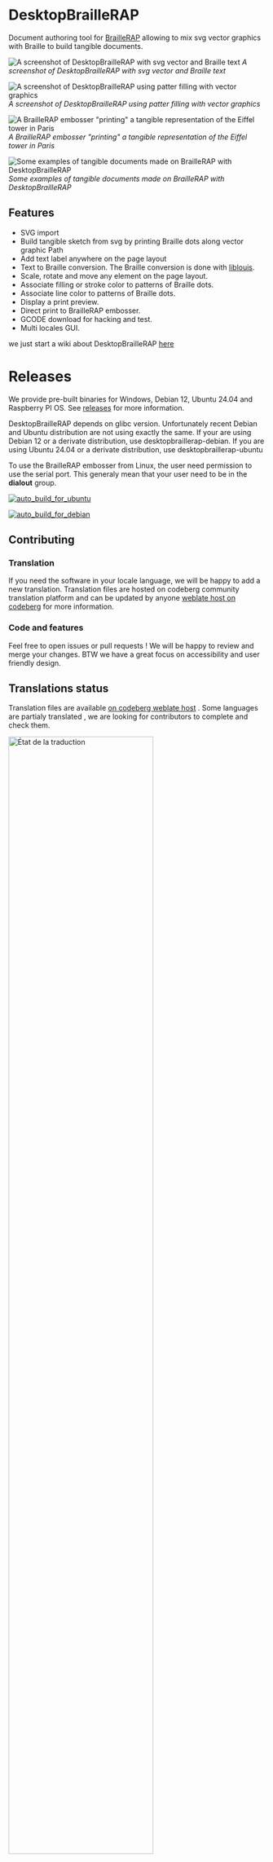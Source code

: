 # DesktopBrailleRAP

Document authoring tool for [BrailleRAP](https://github.com/braillerap/BrailleRap) allowing to mix svg vector graphics with Braille to build tangible documents.


![A screenshot of DesktopBrailleRAP with svg vector and Braille text](./screenshot/screenshot1.jpg)
*A screenshot of DesktopBrailleRAP with svg vector and Braille text*

![A screenshot of DesktopBrailleRAP using patter filling with vector graphics](./screenshot/screenshot2.jpg)
*A screenshot of DesktopBrailleRAP using patter filling with vector graphics*

![A BrailleRAP embosser "printing" a tangible representation of the Eiffel tower in Paris](./screenshot/brap_printing.jpg)
*A BrailleRAP embosser "printing" a tangible representation of the Eiffel tower in Paris*

![Some examples of tangible documents made on BrailleRAP with DesktopBrailleRAP](./screenshot/brap_sample.jpg)
*Some examples of tangible documents made on BrailleRAP with DesktopBrailleRAP*

## Features

* SVG import
* Build tangible sketch from svg by printing Braille dots along vector graphic Path
* Add text label anywhere on the page layout
* Text to Braille conversion. The Braille conversion is done with [liblouis](https://github.com/liblouis/liblouis).
* Scale, rotate and move any element on the page layout.
* Associate filling or stroke color to patterns of Braille dots.
* Associate line color to patterns of Braille dots.
* Display a print preview.
* Direct print to BrailleRAP embosser.
* GCODE download for hacking and test.
* Multi locales GUI.

we just start a wiki about DesktopBrailleRAP [here](https://github.com/braillerap/DesktopBrailleRAP/wiki)

# Releases
We provide pre-built binaries for Windows, Debian 12, Ubuntu 24.04 and Raspberry PI OS. See [releases](https://github.com/BrailleRAP/DesktopBrailleRAP/releases) for more information.

DesktopBrailleRAP depends on glibc version. Unfortunately recent Debian and Ubuntu distribution are not using exactly the same. 
If your are using Debian 12 or a derivate distribution, use desktopbraillerap-debian. 
If you are using Ubuntu 24.04 or a derivate distribution, use desktopbraillerap-ubuntu

To use the BrailleRAP embosser from Linux, the user need permission to use the serial port. This generaly mean that your user need to be in the **dialout** group.

[![auto_build_for_ubuntu](https://github.com/braillerap/DesktopBrailleRAP/actions/workflows/auto_build_for_ubuntu.yml/badge.svg?event=release)](https://github.com/braillerap/DesktopBrailleRAP/actions/workflows/auto_build_for_ubuntu.yml)


[![auto_build_for_debian](https://github.com/braillerap/DesktopBrailleRAP/actions/workflows/auto_build_for_debian.yml/badge.svg?event=release)](https://github.com/braillerap/DesktopBrailleRAP/actions/workflows/auto_build_for_debian.yml)

## Contributing

### Translation
If you need the software in your locale language, we will be happy to add a new translation. Translation files are hosted on codeberg community translation platform and can be updated by anyone [weblate host on codeberg](https://translate.codeberg.org/projects/desktopbraillerap_translate/ihm/) for more information.


### Code and features
Feel free to open issues or pull requests ! We will be happy to review and merge your changes. BTW we have a great focus on accessibility and user friendly design.

## Translations status

Translation files are available [on codeberg weblate host](https://translate.codeberg.org/projects/desktopbraillerap_translate/ihm/) . Some languages are partialy translated , we are looking for contributors to complete and check them.     


<a href="https://translate.codeberg.org/engage/desktopbraillerap_translate/">
<img src="https://translate.codeberg.org/widget/desktopbraillerap_translate/ihm/multi-auto.svg" alt="État de la traduction" width="75%"/>
</a>

## Funding

This project is funded through [NGI0 Entrust](https://nlnet.nl/entrust), a fund established by [NLnet](https://nlnet.nl) with financial support from the European Commission's [Next Generation Internet](https://ngi.eu) program. Learn more at the [NLnet project page](https://nlnet.nl/project/BrailleRAP).

[<img src="https://nlnet.nl/logo/banner.png" alt="NLnet foundation logo" width="20%" />](https://nlnet.nl)
[<img src="https://nlnet.nl/image/logos/NGI0_tag.svg" alt="NGI Zero Logo" width="20%" />](https://nlnet.nl/entrust)




# Building on Windows

## Prerequisites

* Python 3.6 or later
* NodeJS 20.12 or later

## Create a python virtual environment

```
python -m venv venv
```

## Activate python virtual environment

```
.\venv\Scripts\activate
```

## Install python dependencies

```
pip install -r requirements.txt
```

## Install nodejs dependencies

```
npm install
```

## Run in dev environement

```
npm run startview
```

## Build windows .exe

```
npm run buildview
```
check DesktopBrailleRAP.exe in dist folder


# Building on Linux

## Prerequisites
We need several development tools to build DesktopBrailleRAP, python, nodejs and gcc to build some python dependencies.
Depending on your system, you will also need a desktop environment installed on the build machine.


### Python / gcc / nodejs

General build tools:

    apt install  cmake build-essential git ninja-build autoconf gnulib
    apt install  ca-certificates curl gnupg
    apt install  software-properties-common
    apt install  python3 python3-venv python3-dev
    apt install  pkg-config 
    apt install  gir1.2-gtk-3.0 gir1.2-webkit2-4.1
    apt install  python3-tk 
    apt install  xvfb
    apt install  libcairo2 libcairo2-dev libgirepository1.0-dev
    apt install  tcl curl

Nodejs:

General Nodejs
    
    curl -sL https://deb.nodesource.com/setup_20.x | bash -
    apt update
    apt install -y nodejs
    npm i npm@latest -g

Install DesktopBrailleRAP nodejs dependencies

    npm install

Python:

Create a python3 virtual environment

    python3 -m venv venv

Activate python3 virtual environment

    source ./venv/bin/activate

Install python3 DesktopBrailleRAP dependencies

    pip install -r requirement_linux.txt

## Build DesktopBrailleRAP

Activate python virtual env 

    source ./venv/bin/activate

### Run in development environement

    npm run startview

### Build DesktopBrailleRAP

    npm run builddebian

Check the ./dist folder for the desktopbraillerap-debian executable. You can install the .deb package with:

    sudo dpkg -i desktopbraillerap-debian-x.x.x.deb


# Building for Raspberry PI 4

## Prerequisites
The packaged  binary release has been build on a Raspberry 4 2GO with latest 64 bits Raspberry PI OS (debian bookworm)

Raspberry PI OS come with python, we only need to istall nodejs and some python dependicies. We love to use virtual env on python, but the needed python packages are not available has wheel packages on arm (packages for pip cmd), so we must install the python dependencies in the global system configuration.

### build tools
    
    sudo apt install git-extras

### Python

    sudo apt install python3-gi python3-gi-cairo gir1.2-gtk-3.0 gir1.2-webkit2-4.1
    sudo apt install python3-pyqt5 python3-pyqt5.qtwebengine python3-pyqt5.qtwebchannel 
    sudo apt install libqt5webkit5-dev

### Install nodejs
    curl -sL https://deb.nodesource.com/setup_20.x | bash -
    apt update
    apt install -y nodejs
    npm i npm@latest -g

### Create python environnement

    python3 -m venv venv --system-site-packages

### install nodejs dependencies

    npm i

### activate virtualenv

    source ./venv/bin/activate

### install python dependencies in virtualenv

    pip install pywebview
    pip install pyserial
    pip install pyinstaller

### Run in development environement

    npm run startview

### build DesktopBrailleRAP

    npm run buildrpi

Check the dist folder for desktopbraillerap-rpi executable. You can install the .deb package with :

    sudo apt install desktopbraillerap-rpi-x.x.x.deb

# Building for Linux using Docker
You can use Docker configuration to build DesktopBrailleRAP for a Linux distribution. 

Docker configuration to build DesktopBrailleRAP for Debian or Ubuntu are available here:

[Debian](https://github.com/braillerap/BuildDesktopBrailleRAPDebian)

[Ubuntu](https://github.com/braillerap/BuildDesktopBrailleRAPLinux)

